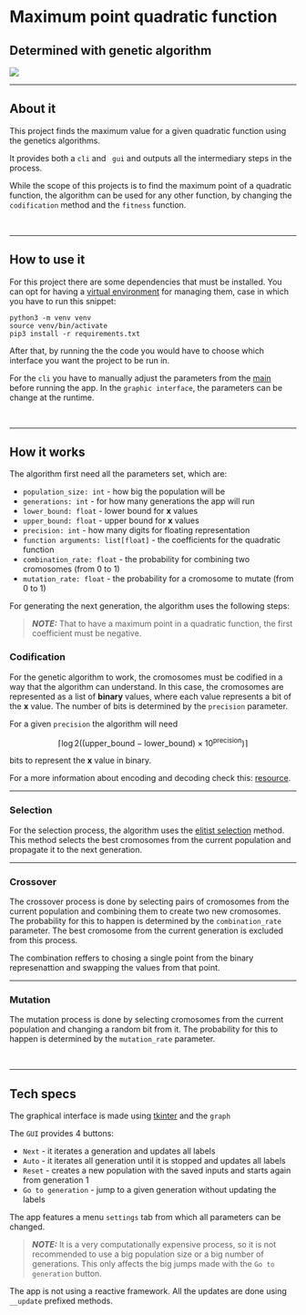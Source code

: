 <h1>Maximum point quadratic function</h1>
<h2>Determined with genetic algorithm</h2>
<img src='https://github.com/w-i-l/maximum-point-quadratic-function/assets/65015373/b603eca8-26ad-445f-afca-052eaa3b8d34'>



<br>
<hr>
<h2>About it</h2>
<p>This project finds the maximum value for a given quadratic function using the genetics algorithms.</p>
<p>It provides both a <code>cli</code> and <code> gui</code> and outputs all the intermediary steps in the process.</p>
<p>While the scope of this projects is to find the maximum point of a quadratic function, the algorithm can be used for any other function, by changing the <code>codification</code> method and the <code>fitness</code> function.</p>


<br>
<hr>
<h2>How to use it</h2>
<p>For this project there are some dependencies that must be installed. You can opt for having a <a href="https://docs.python.org/3/library/venv.html">virtual environment</a> for managing them, case in which you have to run this snippet:</p>

```
python3 -m venv venv
source venv/bin/activate
pip3 install -r requirements.txt
```

<p>After that, by running the the code you would have to choose which interface you want the project to be run in.</p>
<p>For the <code>cli</code> you have to manually adjust the parameters from the <a href="https://github.com/w-i-l/maximum-point-quadratic-function/blob/main/src/main.py">main</a> before running the app. In the <code>graphic interface</code>, the parameters can be change at the runtime.</p>


<br>
<hr>
<h2>How it works</h2>
<p>The algorithm first need all the parameters set, which are:</p>
<ul>
    <li><code>population_size: int</code> - how big the population will be</li>
    <li><code>generations: int</code> - for how many generations the app will run</li>
    <li><code>lower_bound: float</code> - lower bound for <b>x</b> values</li>
    <li><code>upper_bound: float</code> - upper bound for <b>x</b> values</li>
    <li><code>precision: int</code> - how many digits for floating representation</li>
    <li><code>function arguments: list[float]</code> - the coefficients for the quadratic function</li>
    <li><code>combination_rate: float</code> - the probability for combining two cromosomes (from 0 to 1)</li>
    <li><code>mutation_rate: float</code> - the probability for a cromosome to mutate (from 0 to 1)</li>
</ul>

<p>For generating the next generation, the algorithm uses the following steps:</p>

> **_NOTE:_** That to have a maximum point in a quadratic function, the first coefficient must be negative.

<h3>Codification</h3>
<p>For the genetic algorithm to work, the cromosomes must be codified in a way that the algorithm can understand. In this case, the cromosomes are represented as a list of <b>binary</b> values, where each value represents a bit of the <b>x</b> value. The number of bits is determined by the <code>precision</code> parameter.</p>
<p>For a given <code>precision</code> the algorithm will need</p>

$$ \lceil \log2((\text{upper\_bound} - \text{lower\_bound}) \times 10^{\text{precision}}) \rceil $$

<p>bits to represent the <b>x</b> value in binary.</p>
<p>For a more information about encoding and decoding check this: <a href="https://cms.fmi.unibuc.ro/problem/genetici1">resource</a>.</p>
<hr/>

<h3>Selection</h3>
<p>For the selection process, the algorithm uses the <a href="https://en.wikipedia.org/wiki/Selection_(genetic_algorithm)#Elitist_Selection">elitist selection</a> method. This method selects the best cromosomes from the current population and propagate it to the next generation.</p>
<hr/>

<h3>Crossover</h3>
<p>The crossover process is done by selecting pairs of cromosomes from the current population and combining them to create two new cromosomes. The probability for this to happen is determined by the <code>combination_rate</code> parameter. The best cromosome from the current generation is excluded from this process.</p>
<p>The combination reffers to chosing a single point from the binary represenattion and swapping the values from that point.</p>
<hr/>

<h3>Mutation</h3>
<p>The mutation process is done by selecting cromosomes from the current population and changing a random bit from it. The probability for this to happen is determined by the <code>mutation_rate</code> parameter.</p>

<br>
<hr>
<h2>Tech specs</h2>
<p>The graphical interface is made using <a href="https://docs.python.org/3/library/tkinter.html">tkinter</a> and the <code>graph</code> 
<p>The <code>GUI</code> provides 4 buttons:</p>
<ul>
    <li><code>Next</code> - it iterates a generation and updates all labels</li>
    <li><code>Auto</code> - it iterates all generation until it is stopped and updates all labels</li>
    <li><code>Reset</code> - creates a new population with the saved inputs and starts again from generation 1</li>
    <li><code>Go to generation</code> - jump to a given generation without updating the labels</li>
</ul>

<p>The app features a menu <code>settings</code> tab from which all parameters can be changed.</p>

> **_NOTE:_** It is a very computationally expensive process, so it is not recommended to use a big population size or a big number of generations. This only affects the big jumps made with the <code>Go to generation</code> button.

<p>The app is not using a reactive framework. All the updates are done using <code>__update</code> prefixed methods.</p>